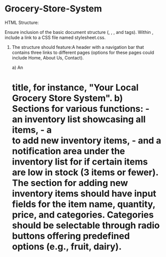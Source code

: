 # Grocery-Store-System
HTML Structure:

Ensure inclusion of the basic document structure (<!DOCTYPE html>, <html>, <head>, and <body> tags).
Within <head>, include a link to a CSS file named stylesheet.css.

1) The structure should feature:A header with a navigation bar that contains three links to different pages (options for these pages could include Home, About Us, Contact).

    a) An <h1> title, for instance, "Your Local Grocery Store System".
    b) Sections for various functions: 
        - an inventory list showcasing all items, 
        - a <form> to add new inventory items, 
        - and a notification area under the inventory list for if certain items are low in stock (3 items or fewer).
          The section for adding new inventory items should have input fields for the item name, quantity, price, and categories. 
          Categories should be selectable through radio buttons offering predefined options (e.g., fruit, dairy).